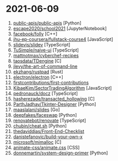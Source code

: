 # 2021-06-09

1. [public-apis/public-apis](https://github.com/public-apis/public-apis "A collective list of free APIs") [Python]
2. [escape2020/school2021](https://github.com/escape2020/school2021 "ESCAPE Summer School 2021") [JupyterNotebook]
3. [facebook/folly](https://github.com/facebook/folly "An open-source C++ library developed and used at Facebook.") [C++]
4. [jhu-ep-coursera/fullstack-course4](https://github.com/jhu-ep-coursera/fullstack-course4 "Example code for HTML, CSS, and Javascript for Web Developers Coursera Course") [JavaScript]
5. [slidevjs/slidev](https://github.com/slidevjs/slidev "Presentation Slides for Developers (Beta)") [TypeScript]
6. [TuSimple/naive-ui](https://github.com/TuSimple/naive-ui "A Vue 3 Component Library. Fairly Complete. Customizable Themes. Uses Typescript. Not too Slow.") [TypeScript]
7. [mattnotmax/cyberchef-recipes](https://github.com/mattnotmax/cyberchef-recipes "A list of cyber-chef recipes and curated links") 
8. [taosdata/TDengine](https://github.com/taosdata/TDengine "An open-source big data platform designed and optimized for the Internet of Things (IoT).") [C]
9. [jlevy/the-art-of-command-line](https://github.com/jlevy/the-art-of-command-line "Master the command line, in one page") 
10. [ekzhang/rustpad](https://github.com/ekzhang/rustpad "Efficient and minimal collaborative code editor, self-hosted, no database required") [Rust]
11. [electron/electron](https://github.com/electron/electron "Build cross-platform desktop apps with JavaScript, HTML, and CSS") [C++]
12. [firstcontributions/first-contributions](https://github.com/firstcontributions/first-contributions "🚀✨ Help beginners to contribute to open source projects") 
13. [KibaeKim/SectorTradingAlgorithm](https://github.com/KibaeKim/SectorTradingAlgorithm "") [JavaScript]
14. [pedronauck/docz](https://github.com/pedronauck/docz "✍ It has never been so easy to document your things!") [TypeScript]
15. [hasherezade/transacted_hollowing](https://github.com/hasherezade/transacted_hollowing "Transacted Hollowing - a PE injection technique, hybrid between ProcessHollowing and ProcessDoppelgänging") [C]
16. [ParthJadhav/Tkinter-Designer](https://github.com/ParthJadhav/Tkinter-Designer "Create Beautiful Tkinter GUIs by Drag and Drop ☄️") [Python]
17. [maaslalani/slides](https://github.com/maaslalani/slides "Terminal based presentation tool") [Go]
18. [deepfakes/faceswap](https://github.com/deepfakes/faceswap "Deepfakes Software For All") [Python]
19. [renovatebot/renovate](https://github.com/renovatebot/renovate "Universal dependency update tool that fits into your workflows.") [TypeScript]
20. [chubin/cheat.sh](https://github.com/chubin/cheat.sh "the only cheat sheet you need") [Python]
21. [thedaviddias/Front-End-Checklist](https://github.com/thedaviddias/Front-End-Checklist "🗂 The perfect Front-End Checklist for modern websites and meticulous developers") 
22. [danistefanovic/build-your-own-x](https://github.com/danistefanovic/build-your-own-x "🤓 Build your own (insert technology here)") 
23. [microsoft/mimalloc](https://github.com/microsoft/mimalloc "mimalloc is a compact general purpose allocator with excellent performance.") [C]
24. [animate-css/animate.css](https://github.com/animate-css/animate.css "🍿 A cross-browser library of CSS animations. As easy to use as an easy thing.") [CSS]
25. [donnemartin/system-design-primer](https://github.com/donnemartin/system-design-primer "Learn how to design large-scale systems. Prep for the system design interview. Includes Anki flashcards.") [Python]
